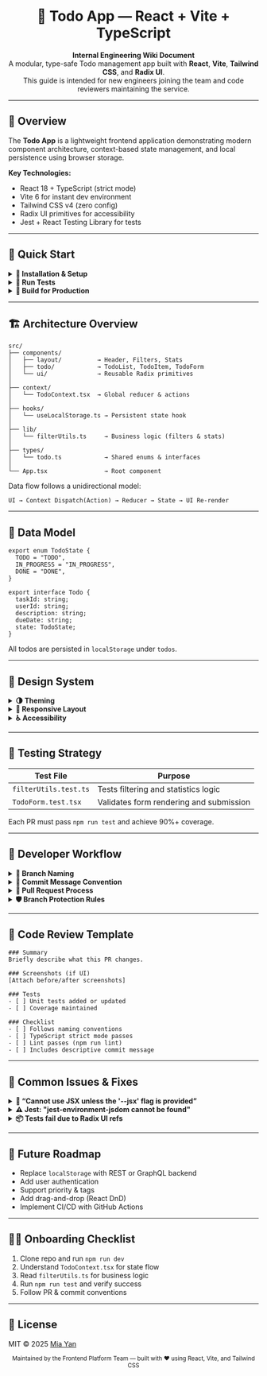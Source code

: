<h1 align="center">🧩 Todo App — React + Vite + TypeScript</h1>

<p align="center">
<b>Internal Engineering Wiki Document</b><br/>
A modular, type-safe Todo management app built with <b>React</b>, <b>Vite</b>, <b>Tailwind CSS</b>, and <b>Radix UI</b>.<br/>
This guide is intended for new engineers joining the team and code reviewers maintaining the service.
</p>

---

<h2>📘 Overview</h2>

<p>
The <b>Todo App</b> is a lightweight frontend application demonstrating modern component architecture,
context-based state management, and local persistence using browser storage.
</p>

<p><b>Key Technologies:</b></p>
<ul>
  <li>React 18 + TypeScript (strict mode)</li>
  <li>Vite 6 for instant dev environment</li>
  <li>Tailwind CSS v4 (zero config)</li>
  <li>Radix UI primitives for accessibility</li>
  <li>Jest + React Testing Library for tests</li>
</ul>

---

<h2>🚀 Quick Start</h2>

<details>
<summary><b>🧰 Installation & Setup</b></summary>
<br/>

<pre><code>git clone https://github.com/company/todo-app.git
cd todo-app
npm install
</code></pre>

Start local dev server:

<pre><code>npm run dev
</code></pre>

Visit <a href="http://localhost:5173" target="_blank">http://localhost:5173</a>

</details>

<details>
<summary><b>🧪 Run Tests</b></summary>
<br/>
All unit and integration tests use Jest + React Testing Library.
<pre><code>npm run test
npm run test -- --coverage
</code></pre>
Test files follow the convention:
<pre><code>src/&lt;module&gt;/&lt;ComponentName&gt;.test.tsx</code></pre>
</details>

<details>
<summary><b>🧱 Build for Production</b></summary>
<br/>
<pre><code>npm run build
npm run preview
</code></pre>
The production build outputs static files under <code>dist/</code>.
</details>

---

<h2>🏗️ Architecture Overview</h2>

<pre><code>src/
├── components/
│   ├── layout/          → Header, Filters, Stats
│   ├── todo/            → TodoList, TodoItem, TodoForm
│   └── ui/              → Reusable Radix primitives
│
├── context/
│   └── TodoContext.tsx  → Global reducer & actions
│
├── hooks/
│   └── useLocalStorage.ts → Persistent state hook
│
├── lib/
│   └── filterUtils.ts     → Business logic (filters & stats)
│
├── types/
│   └── todo.ts            → Shared enums & interfaces
│
└── App.tsx                → Root component
</code></pre>

<p>
Data flow follows a unidirectional model:
</p>

<pre><code>UI → Context Dispatch(Action) → Reducer → State → UI Re-render</code></pre>

---

<h2>🧩 Data Model</h2>

<pre><code>export enum TodoState {
  TODO = "TODO",
  IN_PROGRESS = "IN_PROGRESS",
  DONE = "DONE",
}

export interface Todo {
  taskId: string;
  userId: string;
  description: string;
  dueDate: string;
  state: TodoState;
}
</code></pre>

All todos are persisted in <code>localStorage</code> under <code>todos</code>.

---

<h2>🎨 Design System</h2>

<details>
<summary><b>🌗 Theming</b></summary>
<ul>
  <li>Supports light and dark themes via <code>prefers-color-scheme</code>.</li>
  <li>All styles use Tailwind utility classes only — no CSS files.</li>
  <li>Theme context supports "light", "dark", and "system" modes.</li>
</ul>
</details>

<details>
<summary><b>📱 Responsive Layout</b></summary>
<ul>
  <li>Mobile-first grid system</li>
  <li>Adaptive layout for small, medium, and large screens</li>
</ul>
</details>

<details>
<summary><b>♿ Accessibility</b></summary>
<ul>
  <li>Keyboard navigable dialogs & menus (via Radix UI)</li>
  <li>ARIA-compliant form labels & roles</li>
  <li>Color contrast meets WCAG AA</li>
</ul>
</details>

---

<h2>🧪 Testing Strategy</h2>

<table>
  <thead>
    <tr><th>Test File</th><th>Purpose</th></tr>
  </thead>
  <tbody>
    <tr><td><code>filterUtils.test.ts</code></td><td>Tests filtering and statistics logic</td></tr>
    <tr><td><code>TodoForm.test.tsx</code></td><td>Validates form rendering and submission</td></tr>
  </tbody>
</table>

<p>Each PR must pass <code>npm run test</code> and achieve 90%+ coverage.</p>

---

<h2>🧭 Developer Workflow</h2>

<details>
<summary><b>🌿 Branch Naming</b></summary>
<ul>
  <li><code>feature/&lt;short-description&gt;</code> → new features</li>
  <li><code>fix/&lt;ticket-id&gt;</code> → bug fixes</li>
  <li><code>chore/&lt;task&gt;</code> → maintenance / tooling updates</li>
</ul>
</details>

<details>
<summary><b>🧾 Commit Message Convention</b></summary>
<p>We follow the <b>Conventional Commits</b> format:</p>

<pre><code>feat: add TodoForm validation
fix: correct date range filter logic
chore: update Jest configuration
refactor: simplify TodoContext reducer
</code></pre>
</details>

<details>
<summary><b>🔀 Pull Request Process</b></summary>
<ol>
  <li>Every PR must link to a Jira ticket or issue ID.</li>
  <li>Run <code>npm run lint && npm run test</code> before pushing.</li>
  <li>Ensure all tests pass and coverage ≥ 90%.</li>
  <li>Request review from at least one senior engineer.</li>
  <li>Use <code>squash and merge</code> with a clean commit title.</li>
</ol>
</details>

<details>
<summary><b>🛡️ Branch Protection Rules</b></summary>
<ul>
  <li>Main branch is protected (no direct commits).</li>
  <li>Require at least 1 code review approval.</li>
  <li>Require successful Jest & Lint workflows.</li>
  <li>Require branch to be up-to-date with main before merge.</li>
</ul>
</details>

---

<h2>💬 Code Review Template</h2>

<pre><code>### Summary
Briefly describe what this PR changes.

### Screenshots (if UI)
[Attach before/after screenshots]

### Tests
- [ ] Unit tests added or updated
- [ ] Coverage maintained

### Checklist
- [ ] Follows naming conventions
- [ ] TypeScript strict mode passes
- [ ] Lint passes (npm run lint)
- [ ] Includes descriptive commit message
</code></pre>

---

<h2>🧩 Common Issues & Fixes</h2>

<details>
<summary><b>🧩 “Cannot use JSX unless the '--jsx' flag is provided”</b></summary>
<p>Add the following to <code>tsconfig.json</code>:</p>
<pre><code>{
  "compilerOptions": {
    "jsx": "react-jsx",
    "esModuleInterop": true
  }
}
</code></pre>
</details>

<details>
<summary><b>⚠️ Jest: "jest-environment-jsdom cannot be found"</b></summary>
<p>Install JSDOM test environment:</p>
<pre><code>npm install --save-dev jest-environment-jsdom
</code></pre>
</details>

<details>
<summary><b>📦 Tests fail due to Radix UI refs</b></summary>
<p>Ignore React ref warnings using:</p>
<pre><code>jest.spyOn(console, "error").mockImplementation(() => {});</code></pre>
</details>

---

<h2>🚀 Future Roadmap</h2>

<ul>
  <li>Replace <code>localStorage</code> with REST or GraphQL backend</li>
  <li>Add user authentication</li>
  <li>Support priority & tags</li>
  <li>Add drag-and-drop (React DnD)</li>
  <li>Implement CI/CD with GitHub Actions</li>
</ul>

---

<h2>🧑‍💻 Onboarding Checklist</h2>

<ol>
  <li>Clone repo and run <code>npm run dev</code></li>
  <li>Understand <code>TodoContext.tsx</code> for state flow</li>
  <li>Read <code>filterUtils.ts</code> for business logic</li>
  <li>Run <code>npm run test</code> and verify success</li>
  <li>Follow PR & commit conventions</li>
</ol>

---

<h2>📄 License</h2>

<p>MIT © 2025 <a href="https://github.com/yourname">Mia Yan</a></p>

<p align="center">
  <sub>Maintained by the Frontend Platform Team — built with ❤️ using React, Vite, and Tailwind CSS</sub>
</p>
